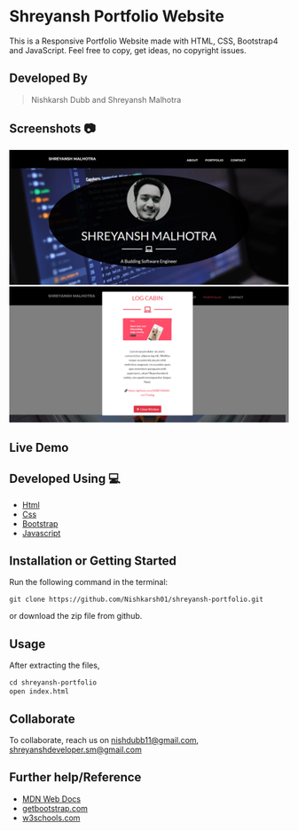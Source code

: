 # Shreyansh Portfolio Website
This is a Responsive Portfolio Website made with HTML, CSS, Bootstrap4 and JavaScript. Feel free to copy, get ideas, no copyright issues. 

## Developed By 
> Nishkarsh Dubb and Shreyansh Malhotra

## Screenshots 📷
![Website Screenshot 1](screenshots/1.png)
![Website Screenshot 2](screenshots/2.png)

## Live Demo 

 []()

## Developed Using 💻

+ [Html](https://developer.mozilla.org/en-US/docs/Web/HTML)
+ [Css](https://developer.mozilla.org/en-US/docs/Web/CSS)
+ [Bootstrap](https://getbootstrap.com/)
+ [Javascript](https://developer.mozilla.org/en-US/docs/Web/javascript)




## Installation or Getting Started

Run the following command in the terminal:

	git clone https://github.com/Nishkarsh01/shreyansh-portfolio.git
or download the zip file from github.
    

## Usage
After extracting the files,

    cd shreyansh-portfolio
    open index.html

## Collaborate
To collaborate, reach us on [nishdubb11@gmail.com](), [shreyanshdeveloper.sm@gmail.com]()

## Further help/Reference

+ [MDN Web Docs](https://developer.mozilla.org/en-US/)
+ [getbootstrap.com](https://getbootstrap.com/)
+ [w3schools.com](https://www.w3schools.com/)
    







